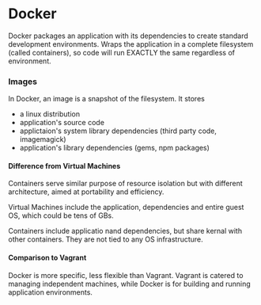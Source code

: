 # Docker
Docker packages an application with its dependencies to create standard development environments. Wraps the application in a complete filesystem (called containers), so code will run EXACTLY the same regardless of environment.

### Images
In Docker, an image is a snapshot of the filesystem. It stores
- a linux distribution
- application's source code 
- applictaion's system library dependencies (third party code, imagemagick)
- application's library dependencies (gems, npm packages)

#### Difference from Virtual Machines
Containers serve similar purpose of resource isolation but with different architecture, aimed at portability and efficiency.

Virtual Machines include the application, dependencies and entire guest OS, which could be tens of GBs. 

Containers include applicatio nand dependencies, but share kernal with other containers. They are not tied to any OS infrastructure.

#### Comparison to Vagrant
Docker is more specific, less flexible than Vagrant. Vagrant is catered to managing independent machines, while Docker is for building and running application environments.
